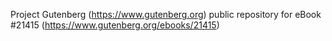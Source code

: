 Project Gutenberg (https://www.gutenberg.org) public repository for eBook #21415 (https://www.gutenberg.org/ebooks/21415)
